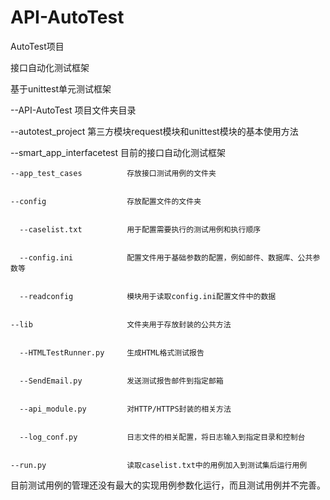# API-AutoTest
AutoTest项目

接口自动化测试框架


基于unittest单元测试框架


--API-AutoTest   项目文件夹目录


  --autotest_project    第三方模块request模块和unittest模块的基本使用方法

  --smart_app_interfacetest   目前的接口自动化测试框架
  
  
    --app_test_cases          存放接口测试用例的文件夹
    
    
    --config                  存放配置文件的文件夹
    
    
      --caselist.txt          用于配置需要执行的测试用例和执行顺序
      
      
      --config.ini            配置文件用于基础参数的配置，例如邮件、数据库、公共参数等
      
      
      --readconfig            模块用于读取config.ini配置文件中的数据
      
      
    --lib                     文件夹用于存放封装的公共方法
    
    
      --HTMLTestRunner.py     生成HTML格式测试报告
      
      
      --SendEmail.py          发送测试报告邮件到指定邮箱
      
      
      --api_module.py         对HTTP/HTTPS封装的相关方法
      
      
      --log_conf.py           日志文件的相关配置，将日志输入到指定目录和控制台
      
      
    --run.py                  读取caselist.txt中的用例加入到测试集后运行用例
    
    
目前测试用例的管理还没有最大的实现用例参数化运行，而且测试用例并不完善。


